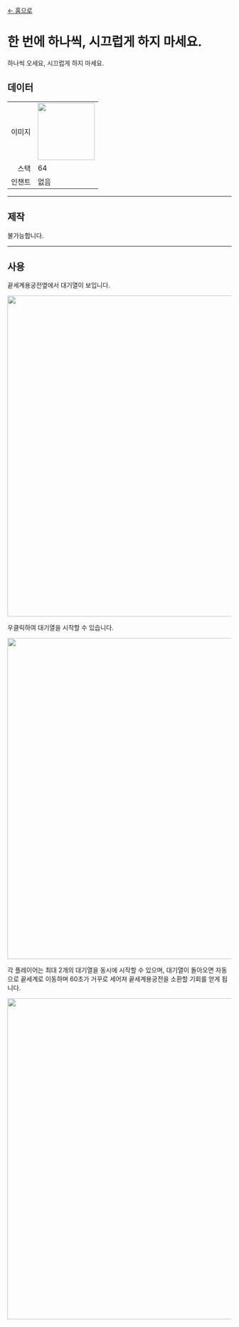 [← 홈으로](../)
# 한 번에 하나씩, 시끄럽게 하지 마세요.
하나씩 오세요, 시끄럽게 하지 마세요.

## 데이터
<table>
    <tr><td align="end">이미지</td><td><img src="https://i.imgur.com/4tafEkT.gif" width="128"/></td></tr>
    <tr><td align="end">스택</td><td>64</td></tr>
    <tr><td align="end">인챈트</td><td>없음</td></tr>
</table>

---

## 제작
불가능합니다.

---

## 사용
끝세계용궁전옆에서 대기열이 보입니다.  

<img src="https://i.imgur.com/tyDLhow.png" width="720"/>

우클릭하여 대기열을 시작할 수 있습니다.  

<img src="https://i.imgur.com/RuxSGTw.png" width="720"/>

각 플레이어는 최대 2개의 대기열을 동시에 시작할 수 있으며, 대기열이 돌아오면 자동으로 끝세계로 이동하며 60초가 거꾸로 세어져 끝세계용궁전을 소환할 기회를 얻게 됩니다.

<img src="https://i.imgur.com/PlXOBrW.png" width="720"/>

